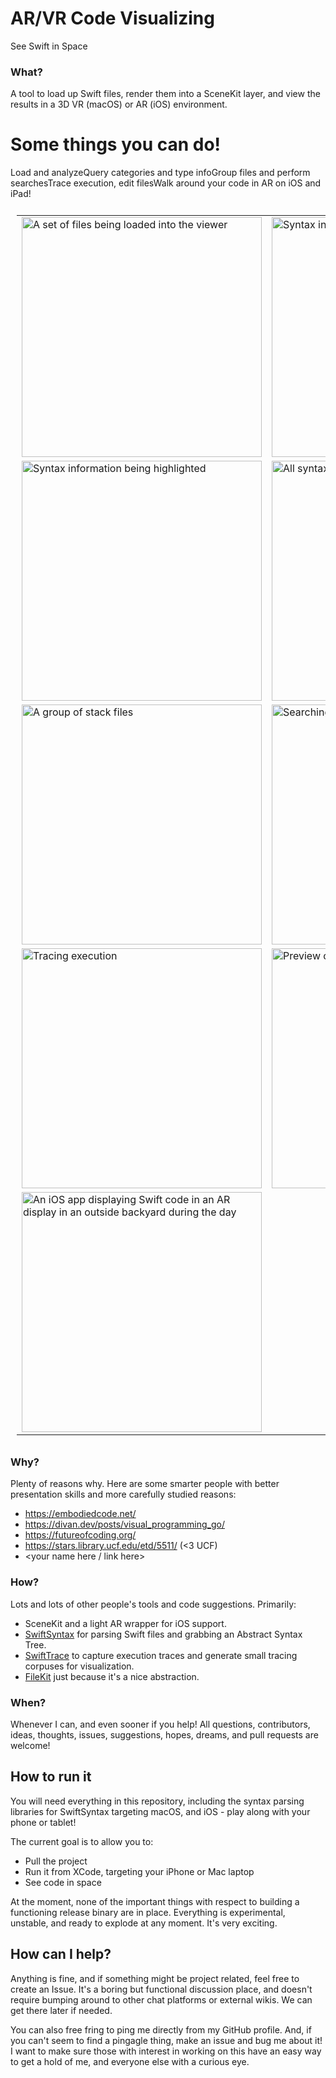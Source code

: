 # AR/VR Code Visualizing
See Swift in Space

### What?

A tool to load up Swift files, render them into a SceneKit layer, and view the results in a 3D VR (macOS) or AR (iOS) environment.

# Some things you can do!
<table style="padding:10px">
  <tr>
    <span>Load and analyze</span>
    <td><img src="./features/1_load.gif" alt="A set of files being loaded into the viewer" width = 384 ></td>
    <td><img src="./features/2_analyze.gif" alt="Syntax information being displayed" width = 384 ></td>
  </tr>

  <tr>
    <span>Query categories and type info</span>
    <td><img src="./features/3_highlight.gif" alt="Syntax information being highlighted" width = 384 ></td>
    <td><img src="./features/4_highlight_global.gif" alt="All syntax information of a type being queried" width = 384 ></td>
  </tr>


  <tr>
    <span>Group files and perform searches</span>
    <td><img src="./features/5_focus.gif" alt="A group of stack files" width = 384 ></td>
    <td><img src="./features/6_search.gif" alt="Searching grouped files" width = 384 ></td>
  </tr>

  <tr>
    <span>Trace execution, edit files</span>
    <td><img src="./features/8_tracing.gif" alt="Tracing execution" width = 384 ></td>
    <td><img src="./features/7_editing.gif" alt="Preview of editing" width = 384 ></td>
  </tr>
  
  <tr>
    <span>Walk around your code in AR on iOS and iPad!</span>
    <td><img src="./repo_info/DemoAnimation-iOS-Gif.gif"  alt="An iOS app displaying Swift code in an AR display in an outside backyard during the day" width = 384 ></td>
  </tr>
</table>

### Why?

Plenty of reasons why. Here are some smarter people with better presentation skills and more carefully studied reasons:

- https://embodiedcode.net/
- https://divan.dev/posts/visual_programming_go/
- https://futureofcoding.org/
- https://stars.library.ucf.edu/etd/5511/ (<3 UCF)
- <your name here / link here>
  
### How?

Lots and lots of other people's tools and code suggestions. Primarily:

- SceneKit and a light AR wrapper for iOS support.
- [SwiftSyntax](https://github.com/apple/swift-syntax) for parsing Swift files and grabbing an Abstract Syntax Tree.
- [SwiftTrace](https://github.com/johnno1962/SwiftTrace) to capture execution traces and generate small tracing corpuses for visualization.
- [FileKit](https://github.com/nvzqz/FileKit) just because it's a nice abstraction.

### When?

Whenever I can, and even sooner if you help! All questions, contributors, ideas, thoughts, issues, suggestions, hopes, dreams, and pull requests are welcome!

## How to run it

You will need everything in this repository, including the syntax parsing libraries for SwiftSyntax targeting macOS, and iOS - play along with your phone or tablet!

The current goal is to allow you to:

- Pull the project
- Run it from XCode, targeting your iPhone or Mac laptop
- See code in space

At the moment, none of the important things with respect to building a functioning release binary are in place. Everything is experimental, unstable, and ready to explode at any moment. It's very exciting.

## How can I help?

Anything is fine, and if something might be project related, feel free to create an Issue. It's a boring but functional discussion place, and doesn't require bumping around to other chat platforms or external wikis. We can get there later if needed.

You can also free fring to ping me directly from my GitHub profile. And, if you can't seem to find a pingagle thing, make an issue and bug me about it! I want to make sure those with interest in working on this have an easy way to get a hold of me, and everyone else with a curious eye.
